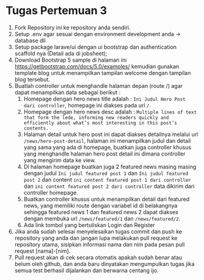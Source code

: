 # Tugas Pertemuan 3

1. Fork Repository ini ke repository anda sendiri.
2. Setup .env agar sesuai dengan environment development anda -> database dll
3. Setup package larave/ui dengan ui bootstrap dan authentication scaffold nya (Detail ada di jobsheet);
4. Download Bootstrap 5 sample di halaman ini https://getbootstrap.com/docs/5.0/examples/ kemudian gunakan template blog untuk menampilkan tampilan welcome dengan tampilan blog tersebut.
5. Buatlah controller untuk menghandle halaman depan (route /) agar dapat menampilkan data sebagai berikut :
   1. Homepage dengan hero news title adalah : `Ini Judul Hero Post dari controller`, homepage ini diakses pada url `/`.
   2. Homepage dengan hero news desc adalah : `Multiple lines of text that form the lede, informing new readers quickly and efficiently about what’s most interesting in this post’s contents.` 
   3. Halaman detail untuk hero post ini dapat diakses detailnya melalui url `/news/hero-post-detail`, halaman ini menampilkan judul dan detail yang sama yang ada di homepage, buatkan juga controller khusus yang menghandle halaman hero post detail ini dimana controller yang mengirim data ke view.
   5. Di halaman homepage buatkan juga 2 featured news masing masing dengan judul `Ini judul featured post 1` dan `Ini judul featured post 2` dan content `ini content featured post 1 dari controller` dan `ini content featured post 2 dari controller` data dikirim dari controller homepage.
   6. Buatkan controller khusus untuk menampilkan detail dari featured news, yang memiliki route dengan variabel id di belakangnya sehingga featured news 1 dan featured news 2 dapat diakses dengan membuka url `/news/featured/1` dan `/news/featured/2`.
   7. Ada link tombol yang bertuliskan Login dan Register
6. Jika anda sudah selesai menyelesaikan tugas commit dan push ke repository yang anda dan jangan lupa melakukan pull request ke repository utama, sisipkan informasi nama dan nim pada pesan pull request [nama]-[nim].
7. Pull request akan di cek secara otomatis apakah sudah benar atau belum oleh github, dan anda baru dinyatakan mengumpulkan tugas jika semua test berhasil dijalankan dan berwarna centang ijo.

